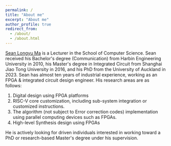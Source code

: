 ```yaml
---
permalink: /
title: "About me"
excerpt: "About me"
author_profile: true
redirect_from: 
  - /about/
  - /about.html
---
```


[Sean Longyu Ma](https://profiles.auckland.ac.nz/sean-ma) is a Lecturer in the School of Computer Science.
Sean received his Bachelor's degree (Communication) from Harbin Engineering University in 2010, his Master's degree in Integrated Circuit from Shanghai Jiao Tong University in 2016, and his PhD from the University of Auckland in 2023.
Sean has almost ten years of industrial experience, working as an FPGA & integrated circuit design engineer. 
His research areas are as follows: 
1. Digital design using FPGA platforms
1. RISC-V core customization, including sub-system integration or customized instructions. 
1. The algorithm (not subject to Error correction codes) implementation using parallel computing devices such as FPGAs. 
1. High-level Synthesis design using FPGAs

He is actively looking for driven individuals interested in working toward a PhD or research-based Master's degree under his supervision.

